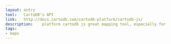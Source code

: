 ```yaml
---
layout: entry
tool:	CartoDB's API
link:	http://docs.cartodb.com/cartodb-platform/cartodb-js/
description:	platform cartodb js great mapping tool, especially for interactive design
tags:
- maps
---
```

